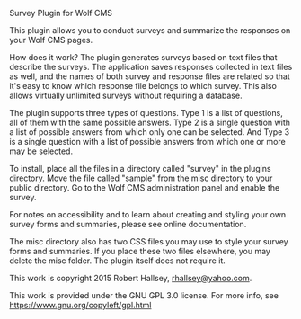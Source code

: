 Survey Plugin for Wolf CMS

This plugin allows you to conduct surveys and summarize the responses on your Wolf CMS pages.

How does it work?
The plugin generates surveys based on text files that describe the surveys. The application saves responses collected in text files as well, and the names of both survey and response files are related so that it's easy to know which response file belongs to which survey. This also allows virtually unlimited surveys without requiring a database.

The plugin supports three types of questions. Type 1 is a list of questions, all of them with the same possible answers. Type 2 is a single question with a list of possible answers from which only one can be selected. And Type 3 is a single question with a list of possible answers from which one or more may be selected.

To install, place all the files in a directory called "survey" in the plugins directory. Move the file called "sample" from the misc directory to your public directory. Go to the Wolf CMS administration panel and enable the survey.

For notes on accessibility and to learn about creating and styling your own survey forms and summaries, please see online documentation.

The misc directory also has two CSS files you may use to style your survey forms and summaries. If you place these two files elsewhere, you may delete the misc folder. The plugin itself does not require it.

This work is copyright 2015 Robert Hallsey, rhallsey@yahoo.com.

This work is provided under the GNU GPL 3.0 license.
For more info, see https://www.gnu.org/copyleft/gpl.html

